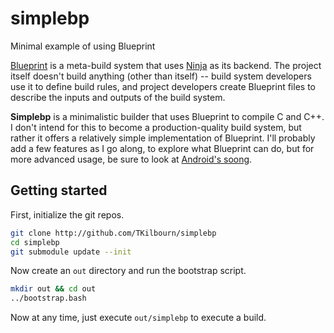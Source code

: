 # simplebp
Minimal example of using Blueprint

[Blueprint](https://github.com/google/blueprint) is a meta-build system that uses [Ninja](https://ninja-build.org/) 
as its backend. The project itself doesn't build anything (other than itself) -- build system developers use it to 
define build rules, and project developers create Blueprint files to describe the inputs and outputs of the build
system.

**Simplebp** is a minimalistic builder that uses Blueprint to compile C and C++. I don't intend for this to become
a production-quality build system, but rather it offers a relatively simple implementation of Blueprint. I'll
probably add a few features as I go along, to explore what Blueprint can do, but for more advanced usage, be sure
to look at [Android's soong](https://android.googlesource.com/platform/build/soong/).

## Getting started

First, initialize the git repos.
```bash
git clone http://github.com/TKilbourn/simplebp
cd simplebp
git submodule update --init
```

Now create an `out` directory and run the bootstrap script.
```bash
mkdir out && cd out
../bootstrap.bash
```

Now at any time, just execute `out/simplebp` to execute a build.
